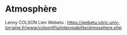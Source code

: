 # Atmosphère
Lenny COLSON
Lien Webetu : https://webetu.iutnc.univ-lorraine.fr/www/colson91u/interopabilite/atmosphere.php
